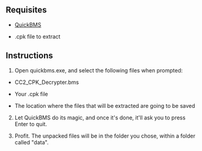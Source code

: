 ## Requisites

* [QuickBMS](../tools/QuickBMS)

* .cpk file to extract

## Instructions

1) Open quickbms.exe, and select the following files when prompted:

* CC2_CPK_Decrypter.bms

* Your .cpk file

* The location where the files that will be extracted are going to be saved

2) Let QuickBMS do its magic, and once it's done, it'll ask you to press Enter to quit.

3) Profit. The unpacked files will be in the folder you chose, within a folder called "data".